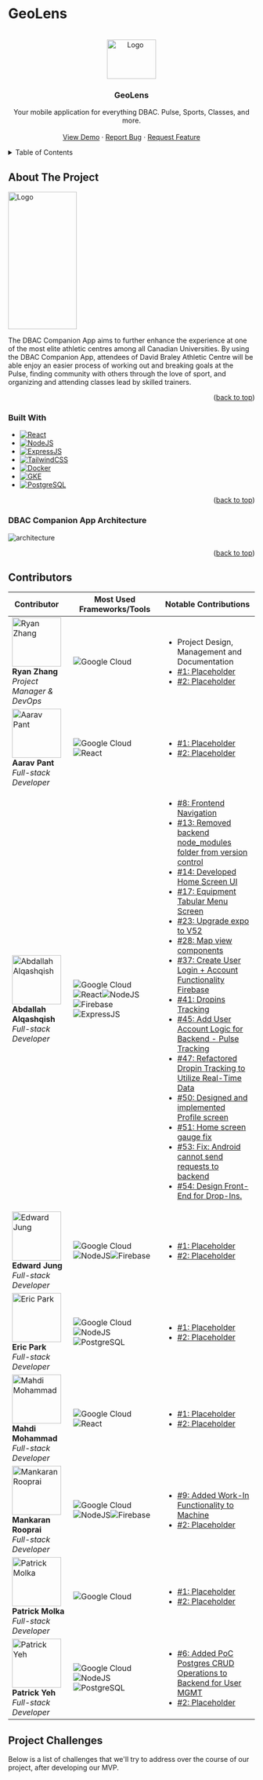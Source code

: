 # GeoLens

<!-- Improved compatibility of back to top link: See: https://github.com/othneildrew/Best-README-Template/pull/73 -->
<a id="readme-top"></a>
<!--
*** Thanks for checking out the Best-README-Template. If you have a suggestion
*** that would make this better, please fork the repo and create a pull request
*** or simply open an issue with the tag "enhancement".
*** Don't forget to give the project a star!
*** Thanks again! Now go create something AMAZING! :D
-->




<!-- PROJECT LOGO -->
<br />
<div align="center">
  <a href="https://github.com/github_username/repo_name">
    <img src="images/logo.png" alt="Logo" width="100" height="80">
  </a>

<h3 align="center">GeoLens</h3>

  <p align="center">
    Your mobile application for everything DBAC. Pulse, Sports, Classes, and more.
    <br />
    <br />
    <a href="https://github.com/github_username/repo_name">View Demo</a>
    ·
    <a href="https://github.com/github_username/repo_name/issues/new?labels=bug&template=bug-report---.md">Report Bug</a>
    ·
    <a href="https://github.com/github_username/repo_name/issues/new?labels=enhancement&template=feature-request---.md">Request Feature</a>
  </p>
</div>



<!-- TABLE OF CONTENTS -->
<details>
  <summary>Table of Contents</summary>
  <ol>
    <li>
      <a href="#about-the-project">About The Project</a>
      <ul>
        <li><a href="#built-with">Built With</a></li>
        <li><a href="#DBAC-Companion-App-Architecture">DBAC Companion App Architecture</a></li>
      </ul>
    </li>
    <li>
      <a href="#contributors">Contributors</a>
    </li>
    <li>
      <a href="#project-challenges">Project Challenges</a>
    </li>
  </ol>
</details>



<!-- ABOUT THE PROJECT -->
## About The Project
<img src="images/screenshot-mobile.png" alt="Logo" width="140" height="280">

The DBAC Companion App aims to further enhance the experience at one of the most elite athletic centres among all Canadian Universities. By using the DBAC Companion App, attendees of David Braley Athletic Centre will be able enjoy an easier process of working out and breaking goals at the Pulse, finding community with others through the love of sport, and organizing and attending classes lead by skilled trainers.  
<!-- Here's a blank template to get started: To avoid retyping too much info. Do a search and replace with your text editor for the following: `github_username`, `repo_name`, `twitter_handle`, `linkedin_username`, `email_client`, `email`, `project_title`, `project_description` -->

<p align="right">(<a href="#readme-top">back to top</a>)</p>



### Built With

* [![React][React.js]][React-url]
* [![NodeJS][Node.js]][Nodejs-url]
* [![ExpressJS][Express.js]][Expressjs-url]
* [![TailwindCSS][TailwindCSS]][Tailwind-url]
* [![Docker][Docker]][Docker-url]
* [![GKE][GKE]][GKE-url]
* [![PostgreSQL][PostgreSQL]][PostgreSQL-url]


<p align="right">(<a href="#readme-top">back to top</a>)</p>

### DBAC Companion App Architecture
<img src="images/architecture.png" alt="architecture" size="flex">

<p align="right">(<a href="#readme-top">back to top</a>)</p>

## Contributors
| <div style="width:100px"> Contributor </div>                                                    | Most Used Frameworks/Tools                                                                                                                                                                                                                                                                                                   | Notable Contributions                                                                                                                                                                                                                                                                                                                           |
| ----------------------------------------------------------------------------------------------- | ---------------------------------------------------------------------------------------------------------------------------------------------------------------------------------------------------------------------------------------------------------------------------------------------------------------------------- | ----------------------------------------------------------------------------------------------------------------------------------------------------------------------------------------------------------------------------------------------------------------------------------------------------------------------------------------------- |
| <img src="images/RyanZhang.PNG" alt="Ryan Zhang" width="100"/> <br/> **Ryan Zhang** <br/> <i/> Project Manager & DevOps </i>   | ![Google Cloud](https://img.shields.io/badge/GoogleCloud-%234285F4.svg?style=for-the-badge&logo=google-cloud&logoColor=white) | <ul><li>Project Design,  Management and Documentation</li><li>[#1: Placeholder ](https://github.com/DSC-McMaster-U/DBAC-Companion-App/)</li><li>[#2: Placeholder](https://github.com/DBAC-Companion-App/)</li></ul> |
 <img src="images/Aarav.png" alt="Aarav Pant" width="100"/> <br/> **Aarav Pant** <br/> <i/> Full-stack Developer </i>| ![Google Cloud](https://img.shields.io/badge/GoogleCloud-%234285F4.svg?style=for-the-badge&logo=google-cloud&logoColor=white)![React](https://img.shields.io/badge/react-%2320232a.svg?style=for-the-badge&logo=react&logoColor=%2361DAFB) |  <ul><li>[#1: Placeholder ](https://github.com/DSC-McMaster-U/DBAC-Companion-App/)</li><li>[#2: Placeholder](https://github.com/DBAC-Companion-App/)</li></ul> |
 <img src="images/Abdallah_Alqashqish.JPG" alt="Abdallah Alqashqish" width="100"/> <br/> **Abdallah Alqashqish** <br/> <i/> Full-stack Developer </i>| ![Google Cloud](https://img.shields.io/badge/GoogleCloud-%234285F4.svg?style=for-the-badge&logo=google-cloud&logoColor=white)![React](https://img.shields.io/badge/react-%2320232a.svg?style=for-the-badge&logo=react&logoColor=%2361DAFB)![NodeJS](https://img.shields.io/badge/node.js-339933?style=for-the-badge&logo=nodedotjs&logoColor=white)![Firebase](https://img.shields.io/badge/firebase-FFCA28?style=for-the-badge&logo=firebase&logoColor=white)![ExpressJS](https://img.shields.io/badge/Express.js-000000?logoColor=fff&style=for-the-badge&logo=express)  |  <ul><li>[#8: Frontend Navigation](https://github.com/DSC-McMaster-U/DBAC-Companion-App/pull/8)</li><li>[#13: Removed backend node_modules folder from version control ](https://github.com/DSC-McMaster-U/DBAC-Companion-App/pull/13)</li><li>[#14: Developed Home Screen UI ](https://github.com/DSC-McMaster-U/DBAC-Companion-App/pull/14)</li><li>[#17: Equipment Tabular Menu Screen ](https://github.com/DSC-McMaster-U/DBAC-Companion-App/pull/17)</li><li>[#23: Upgrade expo to V52 ](https://github.com/DSC-McMaster-U/DBAC-Companion-App/pull/23)</li><li>[#28: Map view components ](https://github.com/DSC-McMaster-U/DBAC-Companion-App/pull/28)</li><li>[#37: Create User Login + Account Functionality Firebase ](https://github.com/DSC-McMaster-U/DBAC-Companion-App/pull/37)</li><li>[#41: Dropins Tracking ](https://github.com/DSC-McMaster-U/DBAC-Companion-App/pull/41)</li><li>[#45: Add User Account Logic for Backend - Pulse Tracking ](https://github.com/DSC-McMaster-U/DBAC-Companion-App/pull/45)</li><li>[#47: Refactored Dropin Tracking to Utilize Real-Time Data ](https://github.com/DSC-McMaster-U/DBAC-Companion-App/pull/47)</li><li>[#50: Designed and implemented Profile screen ](https://github.com/DSC-McMaster-U/DBAC-Companion-App/pull/50)</li><li>[#51: Home screen gauge fix ](https://github.com/DSC-McMaster-U/DBAC-Companion-App/pull/51)</li><li>[#53: Fix: Android cannot send requests to backend ](https://github.com/DSC-McMaster-U/DBAC-Companion-App/pull/53)</li><li>[#54: Design Front-End for Drop-Ins. ](https://github.com/DSC-McMaster-U/DBAC-Companion-App/pull/54)</li></ul> |
 <img src="images/edwardjung.png" alt="Edward Jung" width="100"/> <br/> **Edward Jung** <br/> <i/> Full-stack Developer </i>| ![Google Cloud](https://img.shields.io/badge/GoogleCloud-%234285F4.svg?style=for-the-badge&logo=google-cloud&logoColor=white)![NodeJS](https://img.shields.io/badge/node.js-339933?style=for-the-badge&logo=nodedotjs&logoColor=white)![Firebase](https://img.shields.io/badge/firebase-FFCA28?style=for-the-badge&logo=firebase&logoColor=white)  |  <ul><li>[#1: Placeholder ](https://github.com/DSC-McMaster-U/DBAC-Companion-App/)</li><li>[#2: Placeholder](https://github.com/DBAC-Companion-App/)</li></ul> |
 <img src="images/EricPark.jpg" alt="Eric Park" width="100"/> <br/> **Eric Park** <br/> <i/> Full-stack Developer </i>| ![Google Cloud](https://img.shields.io/badge/GoogleCloud-%234285F4.svg?style=for-the-badge&logo=google-cloud&logoColor=white)![NodeJS](https://img.shields.io/badge/node.js-339933?style=for-the-badge&logo=nodedotjs&logoColor=white)![PostgreSQL](https://img.shields.io/badge/postgresql-336791?style=for-the-badge&logo=postgresql&logoColor=white)  |  <ul><li>[#1: Placeholder ](https://github.com/DSC-McMaster-U/DBAC-Companion-App/)</li><li>[#2: Placeholder](https://github.com/DBAC-Companion-App/)</li></ul> |
 <img src="images/Mahdi_Mohammad.png" alt="Mahdi Mohammad" width="100"/> <br/> **Mahdi Mohammad** <br/> <i/> Full-stack Developer </i>| ![Google Cloud](https://img.shields.io/badge/GoogleCloud-%234285F4.svg?style=for-the-badge&logo=google-cloud&logoColor=white)![React](https://img.shields.io/badge/react-%2320232a.svg?style=for-the-badge&logo=react&logoColor=%2361DAFB)  |  <ul><li>[#1: Placeholder ](https://github.com/DSC-McMaster-U/DBAC-Companion-App/)</li><li>[#2: Placeholder](https://github.com/DBAC-Companion-App/)</li></ul> |
 <img src="images/Mankaran.jpg" alt="Mankaran Rooprai" width="100"/> <br/> **Mankaran Rooprai** <br/> <i/> Full-stack Developer </i>| ![Google Cloud](https://img.shields.io/badge/GoogleCloud-%234285F4.svg?style=for-the-badge&logo=google-cloud&logoColor=white)![NodeJS](https://img.shields.io/badge/node.js-339933?style=for-the-badge&logo=nodedotjs&logoColor=white)![Firebase](https://img.shields.io/badge/firebase-FFCA28?style=for-the-badge&logo=firebase&logoColor=white)   |  <ul><li>[#9: Added Work-In Functionality to Machine](https://github.com/DSC-McMaster-U/DBAC-Companion-App/pull/9)</li><li>[#2: Placeholder](https://github.com/DBAC-Companion-App/)</li></ul> |
 <img src="images/PatrickMolka.jpg" alt="Patrick Molka" width="100"/> <br/> **Patrick Molka** <br/> <i/> Full-stack Developer </i>| ![Google Cloud](https://img.shields.io/badge/GoogleCloud-%234285F4.svg?style=for-the-badge&logo=google-cloud&logoColor=white)  |  <ul><li>[#1: Placeholder ](https://github.com/DSC-McMaster-U/DBAC-Companion-App/)</li><li>[#2: Placeholder](https://github.com/DBAC-Companion-App/)</li></ul> |
 <img src="images/PatrickYeh.jpg" alt="Patrick Yeh" width="100"/> <br/> **Patrick Yeh** <br/> <i/> Full-stack Developer </i>| ![Google Cloud](https://img.shields.io/badge/GoogleCloud-%234285F4.svg?style=for-the-badge&logo=google-cloud&logoColor=white)![NodeJS](https://img.shields.io/badge/node.js-339933?style=for-the-badge&logo=nodedotjs&logoColor=white)![PostgreSQL](https://img.shields.io/badge/postgresql-336791?style=for-the-badge&logo=postgresql&logoColor=white)  |  <ul><li>[#6: Added PoC Postgres CRUD Operations to Backend for User MGMT](https://github.com/DSC-McMaster-U/DBAC-Companion-App/pull/6)</li><li>[#2: Placeholder](https://github.com/DBAC-Companion-App/)</li></ul> |
 
## Project Challenges

Below is a list of challenges that we'll try to address over the course of our project, after developing our MVP. 



<!-- MARKDOWN LINKS & IMAGES -->
<!-- https://www.markdownguide.org/basic-syntax/#reference-style-links -->
[React.js]: https://img.shields.io/badge/React-20232A?style=for-the-badge&logo=react&logoColor=61DAFB
[React-url]: https://reactjs.org/
[Node.js]: https://img.shields.io/badge/Node.js-43853D?style=for-the-badge&logo=node-dot-js&logoColor=white
[Nodejs-url]: https://nodejs.org/en/
[Express.js]: https://img.shields.io/badge/Express.js-404D59?style=for-the-badge
[Expressjs-url]: https://expressjs.com/
[TailwindCSS]: https://img.shields.io/badge/Tailwind_CSS-38B2AC?style=for-the-badge&logo=tailwind-css&logoColor=white
[Tailwind-url]: https://tailwindcss.com/
[Docker]: https://img.shields.io/badge/Docker-2496ED?style=for-the-badge&logo=docker&logoColor=white
[Docker-url]: https://www.docker.com/
[GKE]: https://img.shields.io/badge/GKE-4285F4?style=for-the-badge&logo=google-cloud&logoColor=white
[GKE-url]: https://cloud.google.com/kubernetes-engine
[PostgreSQL]: https://img.shields.io/badge/PostgreSQL-336791?style=for-the-badge&logo=postgresql&logoColor=white
[PostgreSQL-url]: https://www.postgresql.org/
[dbac-screenshot]: /images/screenshot-mobile.png
